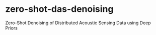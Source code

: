 # zero-shot-das-denoising
Zero-Shot Denoising of Distributed Acoustic Sensing Data using Deep Priors
